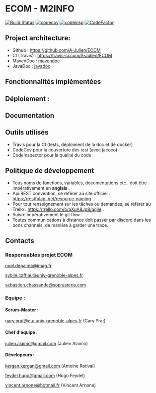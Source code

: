 #  ECOM - M2INFO


[![Build Status](https://travis-ci.com/A-Julien/devops.svg?branch=master)](https://travis-ci.com/A-Julien/ECOM) 
[![codecov](https://codecov.io/gh/A-Julien/devops/branch/master/graph/badge.svg)](https://codecov.io/gh/A-Julien/ECOM)
[![codeinsp](https://www.code-inspector.com/project/13966/score/svg)](https://frontend.code-inspector.com/public/project/13966/ECOM/dashboard)
[![CodeFactor](https://www.codefactor.io/repository/github/a-julien/ECOM/badge)](https://www.codefactor.io/repository/github/a-julien/ECOM)

## Project architecture:

*	Github : https://github.com/A-Julien/ECOM
*	CI (Travis) : https://travis-ci.com/A-Julien/ECOM
*	MavenDoc : [mavendoc](https://a-julien.github.io/ECOM)
*   JavaDoc : [javadoc]()

## Fonctionnalités implémentées

## Déploiement :

## Documentation

## Outils utilisés

* Travis pour la CI (tests, déploiment de la doc et de docker)
* CodeCov pour la couverture des test (avec jacoco)
* CodeInspector pour la qualité du code

## Politique de développement 

* Tous noms de fonctions, variables, documentations etc.. doit être impérativement en **anglais** .
* Api REST convention, se référer au site officiel : https://restfulapi.net/resource-naming .
* Pour tout renseignement sur les tâches ou demandes, se référer au Trello : https://trello.com/b/aXuA8Jp8/agile .
* Suivre impérativement le git flow .
* Toutes communications à distance doit passer par discord dans les bons channels, de manière à garder une trace.
 
## Contacts

### Responsables projet ECOM
noel.depalma@imag.fr

sybile.caffiau@univ-grenoble-alpes.fr

sebastien.chassande@soprasteria.com

### Equipe : 

#### Scrum-Master : 

gary.prat@etu.univ-grenoble-alpes.fr (Gary Prat)

#### Chef d'équipe : 

julien.alaimo@gmail.com (Julien Alaimo)

#### Dévelopeurs : 

kergan.kergan@gmail.com (Antoine Rotival)

feydel.hugo@gmail.com (Hugo Feydel)

vincent.arnone@hotmail.fr (Vincent Arnone)

